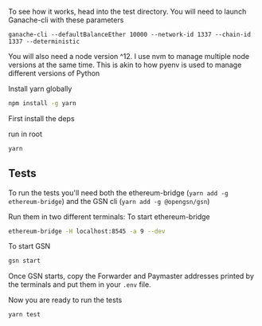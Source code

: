 To see how it works, head into the test directory. You will need to launch Ganache-cli with these parameters

```
ganache-cli --defaultBalanceEther 10000 --network-id 1337 --chain-id 1337 --deterministic
```

You will also need a node version ^12. I use nvm to manage multiple node versions at the same time. This is akin to how pyenv is used to manage different versions of Python

Install yarn globally

```bash
npm install -g yarn
```

First install the deps

run in root

```bash
yarn
```

## Tests

To run the tests you'll need both the ethereum-bridge (`yarn add -g ethereum-bridge`) and the GSN cli (`yarn add -g @opengsn/gsn`)

Run them in two different terminals:
To start ethereum-bridge

```bash
ethereum-bridge -H localhost:8545 -a 9 --dev
```

To start GSN

```bash
gsn start
```

Once GSN starts, copy the Forwarder and Paymaster addresses printed by the terminals and put them in your `.env` file.

Now you are ready to run the tests

```bash
yarn test
```

